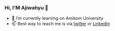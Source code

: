 ### Hi, I'M Ajiwahyu 👋

* 🌱 I’m currently learning on Amikom University
* 📫 Best way to reach me is via [twitter](https://twitter.com/ajiwahyu_in) or [LinkedIn](https://www.linkedin.com/in/ajiwahyuin/)

<!--
**AjiwahyuIN/AjiwahyuIN** is a ✨ _special_ ✨ repository because its `README.md` (this file) appears on your GitHub profile.

Here are some ideas to get you started:

- 🔭 I’m currently working on ...

- 👯 I’m looking to collaborate on ...
- 🤔 I’m looking for help with ...
- 💬 Ask me about ...

- 😄 Pronouns: ...
- ⚡ Fun fact: ...
-->

